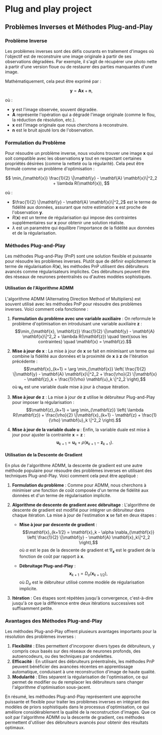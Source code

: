# Plug and play project

## Problèmes Inverses et Méthodes Plug-and-Play

### Problème Inverse

Les problèmes inverses sont des défis courants en traitement d'images où l'objectif est de reconstruire une image originale à partir de ses observations dégradées. Par exemple, il s'agit de récupérer une photo nette à partir d'une version floue ou de restaurer des parties manquantes d'une image.

Mathématiquement, cela peut être exprimé par :

$$
\mathbf{y} = \mathbf{A} \mathbf{x} + \mathbf{n},
$$

où :

- $\mathbf{y}$ est l'image observée, souvent dégradée.
- $\mathbf{A}$ représente l'opération qui a dégradé l'image originale (comme le flou, la réduction de résolution, etc.).
- $\mathbf{x}$ est l'image originale que nous cherchons à reconstruire.
- $\mathbf{n}$ est le bruit ajouté lors de l'observation.

### Formulation du Problème

Pour résoudre un problème inverse, nous voulons trouver une image $\mathbf{x}$ qui soit compatible avec les observations $\mathbf{y}$ tout en respectant certaines propriétés désirées (comme la netteté ou la régularité). Cela peut être formulé comme un problème d'optimisation :

$$
\min_{\mathbf{x}} \frac{1}{2} \|\mathbf{y} - \mathbf{A} \mathbf{x}\|^2_2 + \lambda R(\mathbf{x}),
$$

où :

- $\frac{1}{2} \|\mathbf{y} - \mathbf{A} \mathbf{x}\|^2_2$ est le terme de fidélité aux données, assurant que notre estimation $\mathbf{x}$ est proche de l'observation $\mathbf{y}$.
- $R(\mathbf{x})$ est un terme de régularisation qui impose des contraintes supplémentaires sur $\mathbf{x}$ pour obtenir une solution réaliste.
- $\lambda$ est un paramètre qui équilibre l'importance de la fidélité aux données et de la régularisation.

### Méthodes Plug-and-Play

Les méthodes Plug-and-Play (PnP) sont une solution flexible et puissante pour résoudre les problèmes inverses. Plutôt que de définir explicitement le terme de régularisation $R(\mathbf{x})$, les méthodes PnP utilisent des débruiteurs avancés comme régularisateurs implicites. Ces débruiteurs peuvent être des réseaux de neurones préentraînés ou d'autres modèles sophistiqués.

#### Utilisation de l'Algorithme ADMM

L'algorithme ADMM (Alternating Direction Method of Multipliers) est souvent utilisé avec les méthodes PnP pour résoudre des problèmes inverses. Voici comment cela fonctionne :

1. **Formulation du problème avec une variable auxiliaire** :
   On reformule le problème d'optimisation en introduisant une variable auxiliaire $\mathbf{z}$ :
   $$\min_{\mathbf{x}, \mathbf{z}} \frac{1}{2} \|\mathbf{y} - \mathbf{A} \mathbf{x}\|^2_2 + \lambda R(\mathbf{z}) \quad \text{sous les contraintes} \quad \mathbf{x} = \mathbf{z}.$$

2. **Mise à jour de $\mathbf{x}$** :
   La mise à jour de $\mathbf{x}$ se fait en minimisant un terme qui combine la fidélité aux données et la proximité de $\mathbf{x}$ à $\mathbf{z}$ de l'itération précédente :
   $$\mathbf{x}_{k+1} = \arg \min_{\mathbf{x}} \left( \frac{1}{2} \|\mathbf{y} - \mathbf{A} \mathbf{x}\|^2_2 + \frac{\rho}{2} \|\mathbf{x} - \mathbf{z}_k + \frac{1}{\rho} \mathbf{u}_k \|^2_2 \right),$$
   où $\mathbf{u}_k$ est une variable duale mise à jour à chaque itération.

3. **Mise à jour de $\mathbf{z}$** :
   La mise à jour de $\mathbf{z}$ utilise le débruiteur Plug-and-Play pour imposer la régularisation :
   $$\mathbf{z}_{k+1} = \arg \min_{\mathbf{z}} \left( \lambda R(\mathbf{z}) + \frac{\rho}{2} \|\mathbf{x}_{k+1} - \mathbf{z} + \frac{1}{\rho} \mathbf{u}_k \|^2_2 \right).$$

4. **Mise à jour de la variable duale $\mathbf{u}$** :
   Enfin, la variable duale est mise à jour pour ajuster la contrainte $\mathbf{x} = \mathbf{z}$ :
   $$\mathbf{u}_{k+1} = \mathbf{u}_k + \rho (\mathbf{x}_{k+1} - \mathbf{z}_{k+1}).$$

#### Utilisation de la Descente de Gradient

En plus de l'algorithme ADMM, la descente de gradient est une autre méthode populaire pour résoudre des problèmes inverses en utilisant des techniques Plug-and-Play. Voici comment cela peut être appliqué :

1. **Formulation du problème** :
   Comme pour ADMM, nous cherchons à minimiser une fonction de coût composée d'un terme de fidélité aux données et d'un terme de régularisation implicite.

2. **Algorithme de descente de gradient avec débruitage** :
   L'algorithme de descente de gradient est modifié pour intégrer un débruiteur dans chaque itération. La mise à jour de l'estimation $\mathbf{x}$ se fait en deux étapes :

   - **Mise à jour par descente de gradient** :
     $$\mathbf{x}_{k+1/2} = \mathbf{x}_k - \alpha \nabla_{\mathbf{x}} \left( \frac{1}{2} \|\mathbf{y} - \mathbf{A} \mathbf{x}_k\|^2_2 \right),$$
     où $\alpha$ est le pas de la descente de gradient et $\nabla_{\mathbf{x}}$ est le gradient de la fonction de coût par rapport à $\mathbf{x}$.

   - **Débruitage Plug-and-Play** :
     $$\mathbf{x}_{k+1} = D_{\sigma}(\mathbf{x}_{k+1/2}),$$
     où $D_{\sigma}$ est le débruiteur utilisé comme modèle de régularisation implicite.

3. **Itération** :
   Ces étapes sont répétées jusqu'à convergence, c'est-à-dire jusqu'à ce que la différence entre deux itérations successives soit suffisamment petite.

### Avantages des Méthodes Plug-and-Play

Les méthodes Plug-and-Play offrent plusieurs avantages importants pour la résolution des problèmes inverses :

1. **Flexibilité** : Elles permettent d'incorporer divers types de débruiteurs, y compris ceux basés sur des réseaux de neurones profonds, des autoencodeurs, ou des techniques par ondelettes.
2. **Efficacité** : En utilisant des débruiteurs préentraînés, les méthodes PnP peuvent bénéficier des avancées récentes en apprentissage automatique, conduisant à une reconstruction d'image de haute qualité.
3. **Modularité** : Elles séparent la régularisation de l'optimisation, ce qui permet de modifier ou de remplacer les débruiteurs sans changer l'algorithme d'optimisation sous-jacent.

En résumé, les méthodes Plug-and-Play représentent une approche puissante et flexible pour traiter les problèmes inverses en intégrant des modèles de priors sophistiqués dans le processus d'optimisation, ce qui améliore considérablement la qualité de la reconstruction d'images. Que ce soit par l'algorithme ADMM ou la descente de gradient, ces méthodes permettent d'utiliser des débruiteurs avancés pour obtenir des résultats optimaux.
